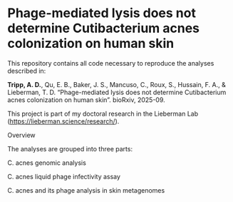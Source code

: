 # Phage-mediated lysis does not determine Cutibacterium acnes colonization on human skin

This repository contains all code necessary to reproduce the analyses described in:

**Tripp, A. D.**, Qu, E. B., Baker, J. S., Mancuso, C., Roux, S., Hussain, F. A., & Lieberman, T. D. “Phage-mediated lysis does not determine Cutibacterium acnes colonization on human skin”. bioRxiv, 2025-09.



This project is part of my doctoral research in the Lieberman Lab (https://lieberman.science/research/).

Overview

The analyses are grouped into three parts:

C. acnes genomic analysis

C. acnes liquid phage infectivity assay

C. acnes and its phage analysis in skin metagenomes

